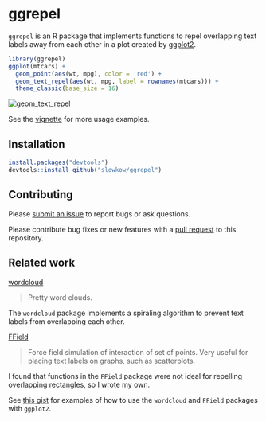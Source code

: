 # ggrepel

`ggrepel` is an R package that implements functions to repel overlapping text
labels away from each other in a plot created by [ggplot2].

```r
library(ggrepel)
ggplot(mtcars) +
  geom_point(aes(wt, mpg), color = 'red') +
  geom_text_repel(aes(wt, mpg, label = rownames(mtcars))) +
  theme_classic(base_size = 16)
```

![geom_text_repel](https://github.com/slowkow/ggrepel/blob/master/vignettes/figures/ggrepel/geom_text_repel-1.png) 

See the [vignette] for more usage examples.

## Installation

```r
install.packages("devtools")
devtools::install_github("slowkow/ggrepel")
```

## Contributing

Please [submit an issue][issues] to report bugs or ask questions.

Please contribute bug fixes or new features with a [pull request][pull] to this
repository.

[issues]: https://github.com/slowkow/ggrepel/issues
[pull]: https://help.github.com/articles/using-pull-requests/

## Related work

[wordcloud]

> Pretty word clouds.

The `wordcloud` package implements a spiraling algorithm to prevent text
labels from overlapping each other.

[FField]

> Force field simulation of interaction of set of points. Very useful for
> placing text labels on graphs, such as scatterplots.

I found that functions in the `FField` package were not ideal for repelling
overlapping rectangles, so I wrote my own.

See [this gist][1] for examples of how to use the `wordcloud` and `FField`
packages with `ggplot2`.

[1]: https://gist.github.com/slowkow/003b4d9f3f59cee8551c


[ggplot2]: http://ggplot2.org/
[vignette]: https://github.com/slowkow/ggrepel/blob/master/vignettes/ggrepel.md
[wordcloud]: https://cran.r-project.org/web/packages/wordcloud/index.html
[FField]: https://cran.r-project.org/web/packages/FField/index.html

